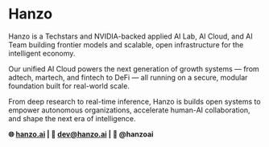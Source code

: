 # Hanzo

Hanzo is a Techstars and NVIDIA-backed applied AI Lab, AI Cloud, and AI Team building frontier models and scalable, open infrastructure for the intelligent economy.

Our unified AI Cloud powers the next generation of growth systems — from adtech, martech, and fintech to DeFi — all running on a secure, modular foundation built for real-world scale.

From deep research to real-time inference, Hanzo is builds open systems to empower autonomous organizations, accelerate human-AI collaboration, and shape the next era of intelligence.

**🌐 [hanzo.ai](https://hanzo.ai) | 🧠 dev@hanzo.ai | 🧵 @hanzoai**
